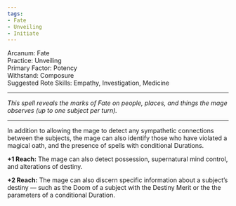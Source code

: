 ```yaml
---
tags:
- Fate
- Unveiling
- Initiate
---
```


Arcanum: Fate\
Practice: Unveiling\
Primary Factor: Potency\
Withstand: Composure\
Suggested Rote Skills: Empathy, Investigation, Medicine

---

_This spell reveals the marks of Fate on people, places, and things the mage observes (up to one subject per turn)._

---

In addition to allowing the mage to detect any sympathetic connections between the subjects, the mage can also identify those who have violated a magical oath, and the presence of spells with conditional Durations.

**+1 Reach:** The mage can also detect possession, supernatural mind control, and alterations of destiny.

**+2 Reach:** The mage can also discern specific information about a subject’s destiny — such as the Doom of a subject with the Destiny Merit or the the parameters of a conditional Duration.